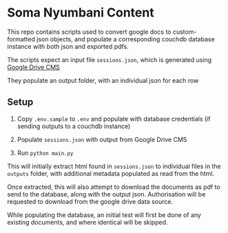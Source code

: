 # Soma Nyumbani Content

This repo contains scripts used to convert google docs to custom-formatted json objects, and populate a corresponding couchdb database instance with both json and exported pdfs.

The scripts expect an input file `sessions.json`, which is generated using [Google Drive CMS](https://www.drivecms.xyz/)

They populate an output folder, with an individual json for each row

## Setup

1. Copy `.env.sample` to `.env` and populate with database credentials (if sending outputs to a couchdb instance)

2. Populate `sessions.json` with output from Google Drive CMS

3. Run `python main.py`

This will initially extract html found in `sessions.json` to individual files in the `outputs` folder, with additional metadata populated as read from the html.

Once extracted, this will also attempt to download the documents as pdf to send to the database, along with the output json. Authorisation will be requested to download from the google drive data source.

While populating the database, an initial test will first be done of any existing documents, and where identical will be skipped.
